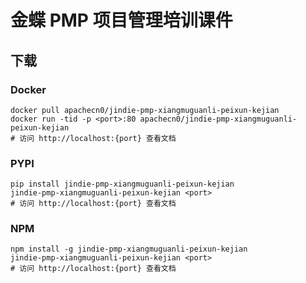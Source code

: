 # 金蝶 PMP 项目管理培训课件

## 下载

### Docker

```
docker pull apachecn0/jindie-pmp-xiangmuguanli-peixun-kejian
docker run -tid -p <port>:80 apachecn0/jindie-pmp-xiangmuguanli-peixun-kejian
# 访问 http://localhost:{port} 查看文档
```

### PYPI

```
pip install jindie-pmp-xiangmuguanli-peixun-kejian
jindie-pmp-xiangmuguanli-peixun-kejian <port>
# 访问 http://localhost:{port} 查看文档
```

### NPM

```
npm install -g jindie-pmp-xiangmuguanli-peixun-kejian
jindie-pmp-xiangmuguanli-peixun-kejian <port>
# 访问 http://localhost:{port} 查看文档
```